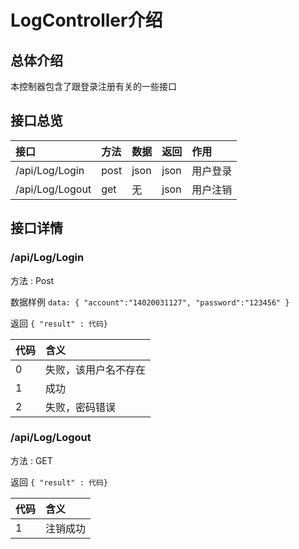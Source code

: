 # LogController介绍

## 总体介绍
本控制器包含了跟登录注册有关的一些接口

## 接口总览

|接口|方法|数据|返回|作用|
|:-------|:-------|:-------|:-------|:-------|
|/api/Log/Login|post|json|json|用户登录|
|/api/Log/Logout|get|无|json|用户注销|

## 接口详情

### /api/Log/Login

方法 : Post

数据样例 `data:
{
	"account":"14020031127",
	"password":"123456"
}`

返回 `{ "result" : 代码}`

|代码|含义|
|:------|:------|
|0|失败，该用户名不存在|
|1|成功|
|2|失败，密码错误|

### /api/Log/Logout

方法 : GET

返回 `{ "result" : 代码}`

|代码|含义|
|:------|:------|
|1|注销成功|
